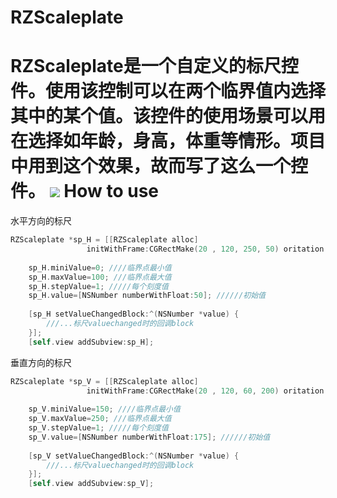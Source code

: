 RZScaleplate
============
RZScaleplate是一个自定义的标尺控件。使用该控制可以在两个临界值内选择其中的某个值。该控件的使用场景可以用在选择如年龄，身高，体重等情形。项目中用到这个效果，故而写了这么一个控件。
[![](https://raw.github.com/ReyZhang/RZScaleplate/master/Screens/1.png)](https://raw.github.com/ReyZhang/RZScaleplate/master/Screens/1.png)
How to use
============
水平方向的标尺
``` objective-c
RZScaleplate *sp_H = [[RZScaleplate alloc]
                 initWithFrame:CGRectMake(20 , 120, 250, 50) oritation:Horizontal];
    
    sp_H.miniValue=0; ////临界点最小值
    sp_H.maxValue=100; ///临界点最大值
    sp_H.stepValue=1; /////每个刻度值
    sp_H.value=[NSNumber numberWithFloat:50]; //////初始值
    
    [sp_H setValueChangedBlock:^(NSNumber *value) {
        ///...标尺valuechanged时的回调block
    }];
    [self.view addSubview:sp_H];
```
垂直方向的标尺
``` objective-c
RZScaleplate *sp_V = [[RZScaleplate alloc]
                 initWithFrame:CGRectMake(20 , 120, 60, 200) oritation:Vertical];
    
    sp_V.miniValue=150; ////临界点最小值
    sp_V.maxValue=250; ///临界点最大值
    sp_V.stepValue=1; /////每个刻度值
    sp_V.value=[NSNumber numberWithFloat:175]; //////初始值
    
    [sp_V setValueChangedBlock:^(NSNumber *value) {
        ///...标尺valuechanged时的回调block
    }];
    [self.view addSubview:sp_V];
```
